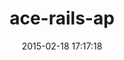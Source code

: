 ---
layout: post
title:  "ace-rails-ap"
repo:   "codykrieger/ace-rails-ap"
date:   2015-02-18 17:17:18
gemurl: https://github.com/codykrieger/ace-rails-ap
---